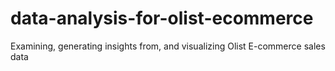 # data-analysis-for-olist-ecommerce
Examining, generating insights from, and visualizing Olist E-commerce sales data
